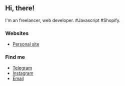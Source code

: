 ## Hi, there!

I'm an freelancer, web developer. #Javascript #Shopify.

### Websites

- [Personal site](https://slavamak.dev)

### Find me

- [Telegram](https://t.me/slavamak_dev)
- [Instagram](https://instagram.com/slavamak.dev)
- [Email](mailto:slavamak.dev@gmail.com)
